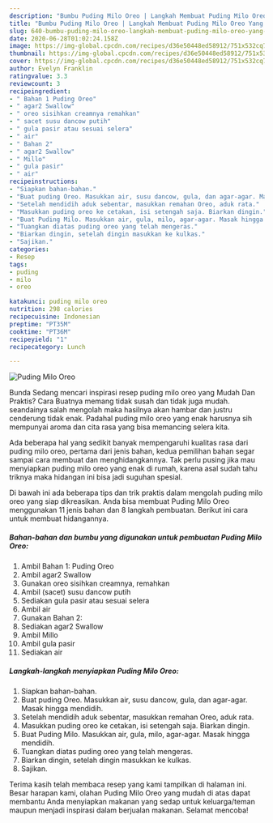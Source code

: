 ```yaml
---
description: "Bumbu Puding Milo Oreo | Langkah Membuat Puding Milo Oreo Yang Sedap"
title: "Bumbu Puding Milo Oreo | Langkah Membuat Puding Milo Oreo Yang Sedap"
slug: 640-bumbu-puding-milo-oreo-langkah-membuat-puding-milo-oreo-yang-sedap
date: 2020-06-28T01:02:24.158Z
image: https://img-global.cpcdn.com/recipes/d36e50448ed58912/751x532cq70/puding-milo-oreo-foto-resep-utama.jpg
thumbnail: https://img-global.cpcdn.com/recipes/d36e50448ed58912/751x532cq70/puding-milo-oreo-foto-resep-utama.jpg
cover: https://img-global.cpcdn.com/recipes/d36e50448ed58912/751x532cq70/puding-milo-oreo-foto-resep-utama.jpg
author: Evelyn Franklin
ratingvalue: 3.3
reviewcount: 3
recipeingredient:
- " Bahan 1 Puding Oreo"
- " agar2 Swallow"
- " oreo sisihkan creamnya remahkan"
- " sacet susu dancow putih"
- " gula pasir atau sesuai selera"
- " air"
- " Bahan 2"
- " agar2 Swallow"
- " Millo"
- " gula pasir"
- " air"
recipeinstructions:
- "Siapkan bahan-bahan."
- "Buat puding Oreo. Masukkan air, susu dancow, gula, dan agar-agar. Masak hingga mendidih."
- "Setelah mendidih aduk sebentar, masukkan remahan Oreo, aduk rata."
- "Masukkan puding oreo ke cetakan, isi setengah saja. Biarkan dingin."
- "Buat Puding Milo. Masukkan air, gula, milo, agar-agar. Masak hingga mendidih."
- "Tuangkan diatas puding oreo yang telah mengeras."
- "Biarkan dingin, setelah dingin masukkan ke kulkas."
- "Sajikan."
categories:
- Resep
tags:
- puding
- milo
- oreo

katakunci: puding milo oreo 
nutrition: 298 calories
recipecuisine: Indonesian
preptime: "PT35M"
cooktime: "PT36M"
recipeyield: "1"
recipecategory: Lunch

---
```



![Puding Milo Oreo](https://img-global.cpcdn.com/recipes/d36e50448ed58912/751x532cq70/puding-milo-oreo-foto-resep-utama.jpg)

Bunda Sedang mencari inspirasi resep puding milo oreo yang Mudah Dan Praktis? Cara Buatnya memang tidak susah dan tidak juga mudah. seandainya salah mengolah maka hasilnya akan hambar dan justru cenderung tidak enak. Padahal puding milo oreo yang enak harusnya sih mempunyai aroma dan cita rasa yang bisa memancing selera kita.



Ada beberapa hal yang sedikit banyak mempengaruhi kualitas rasa dari puding milo oreo, pertama dari jenis bahan, kedua pemilihan bahan segar sampai cara membuat dan menghidangkannya. Tak perlu pusing jika mau menyiapkan puding milo oreo yang enak di rumah, karena asal sudah tahu triknya maka hidangan ini bisa jadi suguhan spesial.


Di bawah ini ada beberapa tips dan trik praktis dalam mengolah puding milo oreo yang siap dikreasikan. Anda bisa membuat Puding Milo Oreo menggunakan 11 jenis bahan dan 8 langkah pembuatan. Berikut ini cara untuk membuat hidangannya.

<!--inarticleads1-->

##### Bahan-bahan dan bumbu yang digunakan untuk pembuatan Puding Milo Oreo:

1. Ambil  Bahan 1: Puding Oreo
1. Ambil  agar2 Swallow
1. Gunakan  oreo sisihkan creamnya, remahkan
1. Ambil  (sacet) susu dancow putih
1. Sediakan  gula pasir atau sesuai selera
1. Ambil  air
1. Gunakan  Bahan 2:
1. Sediakan  agar2 Swallow
1. Ambil  Millo
1. Ambil  gula pasir
1. Sediakan  air




<!--inarticleads2-->

##### Langkah-langkah menyiapkan Puding Milo Oreo:

1. Siapkan bahan-bahan.
1. Buat puding Oreo. Masukkan air, susu dancow, gula, dan agar-agar. Masak hingga mendidih.
1. Setelah mendidih aduk sebentar, masukkan remahan Oreo, aduk rata.
1. Masukkan puding oreo ke cetakan, isi setengah saja. Biarkan dingin.
1. Buat Puding Milo. Masukkan air, gula, milo, agar-agar. Masak hingga mendidih.
1. Tuangkan diatas puding oreo yang telah mengeras.
1. Biarkan dingin, setelah dingin masukkan ke kulkas.
1. Sajikan.




Terima kasih telah membaca resep yang kami tampilkan di halaman ini. Besar harapan kami, olahan Puding Milo Oreo yang mudah di atas dapat membantu Anda menyiapkan makanan yang sedap untuk keluarga/teman maupun menjadi inspirasi dalam berjualan makanan. Selamat mencoba!
